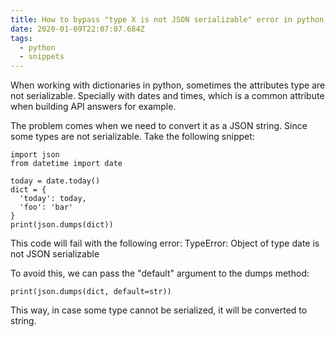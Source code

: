 ```yaml
---
title: How to bypass "type X is not JSON serializable" error in python
date: 2020-01-09T22:07:07.684Z
tags:
  - python
  - snippets
---
```

When working with dictionaries in python, sometimes the attributes type are not serializable. Specially with dates and times, which is a common attribute when building API answers for example.

The problem comes when we need to convert it as a JSON string. Since some types are not serializable. Take the following snippet:

```
import json
from datetime import date

today = date.today()
dict = { 
  'today': today,
  'foo': 'bar'
}
print(json.dumps(dict))
```

This code will fail with the following error: TypeError: Object of type date is not JSON serializable

To avoid this, we can pass the "default" argument to the dumps method:

```
print(json.dumps(dict, default=str))
```

This way, in case some type cannot be serialized, it will be converted to string.
